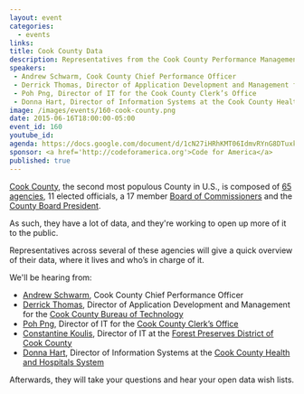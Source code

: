 ```yaml
---
layout: event
categories: 
  - events
links:
title: Cook County Data
description: Representatives from the Cook County Performance Management Office, Bureau of Technology, County Clerk, Health and Hospitals System, Sheriff’s Office and other Cook County IT Departments will take your questions and hear your open data wish lists. 
speakers:
 - Andrew Schwarm, Cook County Chief Performance Officer 
 - Derrick Thomas, Director of Application Development and Management for the Cook County Bureau of Technology
 - Poh Png, Director of IT for the Cook County Clerk’s Office
 - Donna Hart, Director of Information Systems at the Cook County Health and Hospitals System
image: /images/events/160-cook-county.png
date: 2015-06-16T18:00:00-05:00
event_id: 160
youtube_id: 
agenda: https://docs.google.com/document/d/1cN27iHRhKMT06IdmvRYnG8DTuxkyaBktIz-x5hytZ8g/edit#
sponsor: <a href='http://codeforamerica.org'>Code for America</a>
published: true
---
```


[Cook County](http://en.wikipedia.org/wiki/Government_of_Cook_County,_Illinois), the second most populous County in U.S., is composed of [65 agencies](http://www.cookcountyil.gov/agencies/), 11 elected officials, a 17 member [Board of Commissioners](http://www.cookcountyil.gov/board-of-commissioners/) and the [County Board President](http://www.cookcountyil.gov/office-of-the-president/). 

As such, they have a lot of data, and they're working to open up more of it to the public.

Representatives across several of these agencies will give a quick overview of their data, where it lives and who’s in charge of it.

We'll be hearing from:

 - [Andrew Schwarm](https://www.linkedin.com/pub/andy-schwarm/11/35a/1a5), Cook County Chief Performance Officer 
 - [Derrick Thomas](https://www.linkedin.com/pub/derrick-thomas/33/508/60b), Director of Application Development and Management for the [Cook County Bureau of Technology](http://www.cookcountyil.gov/bureau-of-technology/)
 - [Poh Png](https://www.linkedin.com/pub/poh-png/0/b84/70a), Director of IT for the [Cook County Clerk’s Office](http://www.cookcountyclerk.com)
 - [Constantine Koulis](https://www.linkedin.com/in/kouliscon), Director of IT at the [Forest Preserves District of Cook County](http://fpdcc.com/)
 - [Donna Hart](https://www.linkedin.com/pub/donna-hart/10/26b/76a), Director of Information Systems at the [Cook County Health and Hospitals System](http://www.cookcountyhhs.org/)

Afterwards, they will take your questions and hear your open data wish lists.